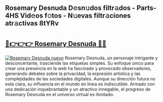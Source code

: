 ## Rosemary Desnuda D𝚎sn𝚞dos filtr𝚊dos - Parts-4HS Vid𝚎os f𝚘tos - N𝚞evas filtr𝚊ciones atr𝚊ctivas 8tYRv

# <h2><a href="http://mb97y8.tromn.icu/?c=Rosemary+Desnuda">🔗👉👉👉 Rosemary Desnuda 🔗🔗</a></h2>

[![Rosemary Desnuda nuevo](https://i.imgur.com/pEAQMta.gif)](http://mb97y8.tromn.icu/?c=Rosemary+Desnuda)
Rosemary Desnuda, un personaje intrigante y desconcertante, trasciende las etiquetas simples. Su enfoque único para crear una presencia en la web ha fascinado y provocado observadores, generando debates sobre la privacidad, la expresión artística y las complejidades de las sociedades digitales. Aunque su dirección futura no está clara, su influencia en el mundo en línea es indiscutible. Armado con una dedicación inquebrantable y un atractivo innegable, el progreso de Rosemary Desnuda en el universo virtual es ilimitado.

